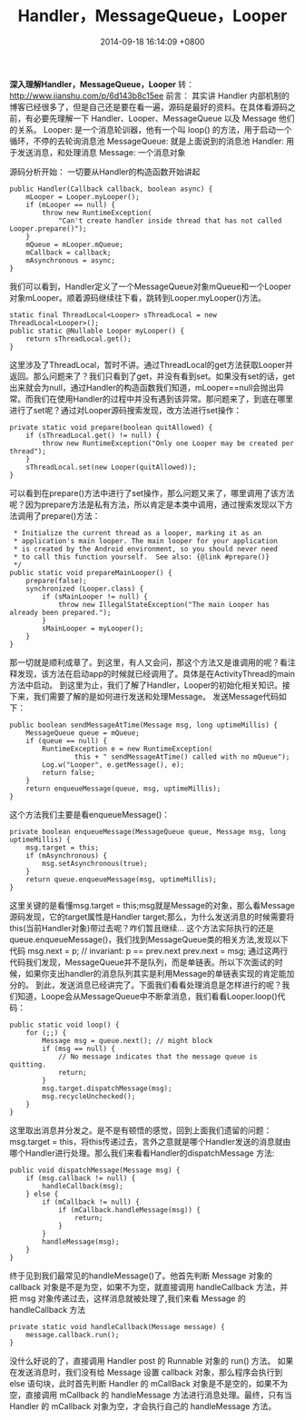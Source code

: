 ﻿---
layout: post
title:  "Handler，MessageQueue，Looper"
date:   2014-09-18 16:14:09 +0800
categories: sound code
---

**深入理解Handler，MessageQueue，Looper**
转：http://www.jianshu.com/p/6d143b8c15ee
前言：
其实讲 Handler 内部机制的博客已经很多了，但是自己还是要在看一遍，源码是最好的资料。在具体看源码之前，有必要先理解一下 Handler、Looper、MessageQueue 以及 Message 他们的关系。
Looper: 是一个消息轮训器，他有一个叫 loop() 的方法，用于启动一个循环，不停的去轮询消息池
MessageQueue: 就是上面说到的消息池
Handler: 用于发送消息，和处理消息
Message: 一个消息对象

源码分析开始：
一切要从Handler的构造函数开始讲起

```
public Handler(Callback callback, boolean async) {
    mLooper = Looper.myLooper();
    if (mLooper == null) {
        throw new RuntimeException(
            "Can't create handler inside thread that has not called Looper.prepare()");
    }
    mQueue = mLooper.mQueue;
    mCallback = callback;
    mAsynchronous = async;
}
```
我们可以看到，Handler定义了一个MessageQueue对象mQueue和一个Looper对象mLooper。顺着源码继续往下看，跳转到Looper.myLooper()方法。

```
static final ThreadLocal<Looper> sThreadLocal = new ThreadLocal<Looper>();
public static @Nullable Looper myLooper() {
    return sThreadLocal.get();
}
```
这里涉及了ThreadLocal，暂时不讲。通过ThreadLocal的get方法获取Looper并返回。那么问题来了？我们只看到了get，并没有看到set。如果没有set的话，get出来就会为null，通过Handler的构造函数我们知道，mLooper==null会抛出异常。而我们在使用Handler的过程中并没有遇到该异常。那问题来了，到底在哪里进行了set呢？通过对Looper源码搜索发现，改方法进行set操作：

```
private static void prepare(boolean quitAllowed) {
    if (sThreadLocal.get() != null) {
        throw new RuntimeException("Only one Looper may be created per thread");
    }
    sThreadLocal.set(new Looper(quitAllowed));
}
```
可以看到在prepare()方法中进行了set操作，那么问题又来了，哪里调用了该方法呢？因为prepare方法是私有方法，所以肯定是本类中调用，通过搜索发现以下方法调用了prepare()方法：

```
 * Initialize the current thread as a looper, marking it as an
 * application's main looper. The main looper for your application
 * is created by the Android environment, so you should never need
 * to call this function yourself.  See also: {@link #prepare()}
 */
public static void prepareMainLooper() {
    prepare(false);
    synchronized (Looper.class) {
        if (sMainLooper != null) {
            throw new IllegalStateException("The main Looper has already been prepared.");
        }
        sMainLooper = myLooper();
    }
}
```
那一切就是顺利成章了。到这里，有人又会问，那这个方法又是谁调用的呢？看注释发现，该方法在启动app的时候就已经调用了。具体是在ActivityThread的main方法中启动。
到这里为止，我们了解了Handler，Looper的初始化相关知识。接下来，我们需要了解的是如何进行发送和处理Message。
发送Message代码如下：

```
public boolean sendMessageAtTime(Message msg, long uptimeMillis) {
    MessageQueue queue = mQueue;
    if (queue == null) {
        RuntimeException e = new RuntimeException(
                this + " sendMessageAtTime() called with no mQueue");
        Log.w("Looper", e.getMessage(), e);
        return false;
    }
    return enqueueMessage(queue, msg, uptimeMillis);
}
```
这个方法我们主要是看enqueueMessage()：

```
private boolean enqueueMessage(MessageQueue queue, Message msg, long uptimeMillis) {
    msg.target = this;
    if (mAsynchronous) {
        msg.setAsynchronous(true);
    }
    return queue.enqueueMessage(msg, uptimeMillis);
}
```
这里关键的是看懂msg.target = this;msg就是Message的对象，那么看Message源码发现，它的target属性是Handler target;那么，为什么发送消息的时候需要将this(当前Handler对象)带过去呢？咋们暂且继续...
这个方法实际执行的还是queue.enqueueMessage()，我们找到MessageQueue类的相关方法,发现以下代码
msg.next = p; // invariant: p == prev.next
prev.next = msg;
通过这两行代码我们发现，MessageQueue并不是队列，而是单链表。所以下次面试的时候，如果你支出handler的消息队列其实是利用Message的单链表实现的肯定能加分的。
到此，发送消息已经讲完了。下面我们看看处理消息是怎样进行的呢？我们知道，Loope会从MessageQueue中不断拿消息，我们看看Looper.loop()代码：

```
public static void loop() {
    for (;;) {
        Message msg = queue.next(); // might block
        if (msg == null) {
            // No message indicates that the message queue is quitting.
            return;
        }
        msg.target.dispatchMessage(msg);
        msg.recycleUnchecked();
    }
}
```
这里取出消息并分发之。是不是有顿悟的感觉，回到上面我们遗留的问题：msg.target = this，将this传递过去，言外之意就是哪个Handler发送的消息就由哪个Handler进行处理。那么我们来看看Handler的dispatchMessage 方法:

```
public void dispatchMessage(Message msg) {
    if (msg.callback != null) {
        handleCallback(msg);
    } else {
        if (mCallback != null) {
            if (mCallback.handleMessage(msg)) {
                return;
            }
        }
        handleMessage(msg);
    }
}
```
终于见到我们最常见的handleMessage()了。他首先判断 Message 对象的 callback 对象是不是为空，如果不为空，就直接调用 handleCallback 方法，并把 msg 对象传递过去，这样消息就被处理了,我们来看 Message 的 handleCallback 方法

```
private static void handleCallback(Message message) {
    message.callback.run();
}
```
没什么好说的了，直接调用 Handler post 的 Runnable 对象的 run() 方法。
如果在发送消息时，我们没有给 Message 设置 callback 对象，那么程序会执行到 else 语句块，此时首先判断 Handler 的 mCallBack 对象是不是空的，如果不为空，直接调用 mCallback 的 handleMessage 方法进行消息处理。最终，只有当 Handler 的 mCallback 对象为空，才会执行自己的 handleMessage 方法。